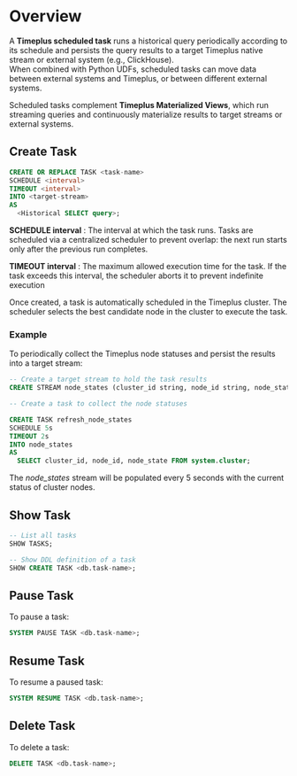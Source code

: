 # Overview

A **Timeplus scheduled task** runs a historical query periodically according to its schedule and persists the query results to a target Timeplus native stream or external system (e.g., ClickHouse).  
When combined with Python UDFs, scheduled tasks can move data between external systems and Timeplus, or between different external systems.

Scheduled tasks complement **Timeplus Materialized Views**, which run streaming queries and continuously materialize results to target streams or external systems.

## Create Task

```sql
CREATE OR REPLACE TASK <task-name>
SCHEDULE <interval>
TIMEOUT <interval>
INTO <target-stream>
AS 
  <Historical SELECT query>;
```

**SCHEDULE interval** : The interval at which the task runs. 
Tasks are scheduled via a centralized scheduler to prevent overlap: the next run starts only after the previous run completes.

**TIMEOUT interval** : The maximum allowed execution time for the task.
If the task exceeds this interval, the scheduler aborts it to prevent indefinite execution

Once created, a task is automatically scheduled in the Timeplus cluster. The scheduler selects the best candidate node in the cluster to execute the task.

### Example 

To periodically collect the Timeplus node statuses and persist the results into a target stream:

```sql
-- Create a target stream to hold the task results
CREATE STREAM node_states (cluster_id string, node_id string, node_state string);

-- Create a task to collect the node statuses

CREATE TASK refresh_node_states
SCHEDULE 5s
TIMEOUT 2s
INTO node_states
AS
  SELECT cluster_id, node_id, node_state FROM system.cluster;
```

The *node_states* stream will be populated every 5 seconds with the current status of cluster nodes.

## Show Task

```sql
-- List all tasks
SHOW TASKS;

-- Show DDL definition of a task
SHOW CREATE TASK <db.task-name>;
```

## Pause Task

To pause a task:

```sql
SYSTEM PAUSE TASK <db.task-name>;
```

## Resume Task

To resume a paused task:

```sql
SYSTEM RESUME TASK <db.task-name>;  
```

## Delete Task

To delete a task:

```sql
DELETE TASK <db.task-name>;  
```

